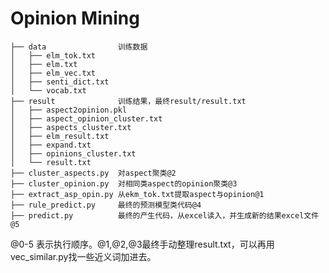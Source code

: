 Opinion Mining
===============
```
├── data                训练数据
│   ├── elm_tok.txt
│   ├── elm.txt
│   ├── elm_vec.txt
│   ├── senti_dict.txt
│   └── vocab.txt
├── result              训练结果，最终result/result.txt
│   ├── aspect2opinion.pkl
│   ├── aspect_opinion_cluster.txt
│   ├── aspects_cluster.txt
│   ├── elm_result.txt
│   ├── expand.txt
│   ├── opinions_cluster.txt
│   └── result.txt
├── cluster_aspects.py  对aspect聚类@2
├── cluster_opinion.py  对相同类aspect的opinion聚类@3
├── extract_asp_opin.py 从ekm_tok.txt提取aspect与opinion@1
├── rule_predict.py     最终的预测模型类代码@4
├── predict.py          最终的产生代码，从excel读入，并生成新的结果excel文件@5
```
@0-5 表示执行顺序。@1,@2,@3最终手动整理result.txt，可以再用vec_similar.py找一些近义词加进去。

